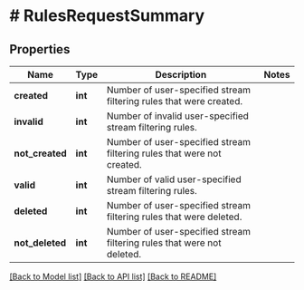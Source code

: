 # # RulesRequestSummary

## Properties

Name | Type | Description | Notes
------------ | ------------- | ------------- | -------------
**created** | **int** | Number of user-specified stream filtering rules that were created. |
**invalid** | **int** | Number of invalid user-specified stream filtering rules. |
**not_created** | **int** | Number of user-specified stream filtering rules that were not created. |
**valid** | **int** | Number of valid user-specified stream filtering rules. |
**deleted** | **int** | Number of user-specified stream filtering rules that were deleted. |
**not_deleted** | **int** | Number of user-specified stream filtering rules that were not deleted. |

[[Back to Model list]](../../README.md#models) [[Back to API list]](../../README.md#endpoints) [[Back to README]](../../README.md)
